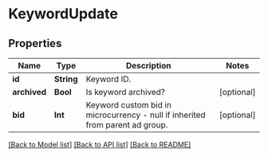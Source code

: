 # KeywordUpdate

## Properties
Name | Type | Description | Notes
------------ | ------------- | ------------- | -------------
**id** | **String** | Keyword ID. | 
**archived** | **Bool** | Is keyword archived? | [optional] 
**bid** | **Int** | Keyword custom bid in microcurrency - null if inherited from parent ad group. | [optional] 

[[Back to Model list]](../README.md#documentation-for-models) [[Back to API list]](../README.md#documentation-for-api-endpoints) [[Back to README]](../README.md)


